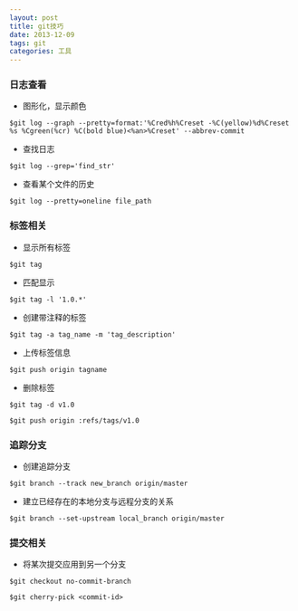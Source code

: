 ```yaml
---
layout: post
title: git技巧
date: 2013-12-09
tags: git
categories: 工具
---
```


### 日志查看

+ 图形化，显示颜色

```$git log --graph --pretty=format:'%Cred%h%Creset -%C(yellow)%d%Creset %s %Cgreen(%cr) %C(bold blue)<%an>%Creset' --abbrev-commit```

- 查找日志

```$git log --grep='find_str'```

- 查看某个文件的历史

```$git log --pretty=oneline file_path ```

### 标签相关

- 显示所有标签

```$git tag```

- 匹配显示

```$git tag -l '1.0.*'```

- 创建带注释的标签

```$git tag -a tag_name -m 'tag_description'```

- 上传标签信息

```$git push origin tagname```

- 删除标签

```$git tag -d v1.0```

```$git push origin :refs/tags/v1.0```

### 追踪分支

- 创建追踪分支

```$git branch --track new_branch origin/master```

- 建立已经存在的本地分支与远程分支的关系

```$git branch --set-upstream local_branch origin/master```

### 提交相关

- 将某次提交应用到另一个分支

```$git checkout no-commit-branch```

```$git cherry-pick <commit-id>```
